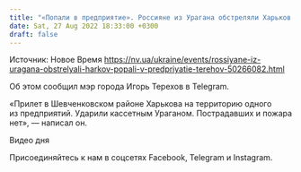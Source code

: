 ```yaml
---
title: "«Попали в предприятие». Россияне из Урагана обстреляли Харьков — Терехов"
date: Sat, 27 Aug 2022 18:33:00 +0300
draft: false
---
```

Источник: Новое Время https://nv.ua/ukraine/events/rossiyane-iz-uragana-obstrelyali-harkov-popali-v-predpriyatie-terehov-50266082.html


Об этом сообщил мэр города Игорь Терехов в Telegram.

«Прилет в Шевченковском районе Харькова на территорию одного из предприятий. Ударили кассетным Ураганом. Пострадавших и пожара нет», — написал он.

 Видео дня   

Присоединяйтесь к нам в соцсетях Facebook, Telegram и Instagram.
